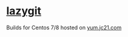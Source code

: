 # [lazygit](https://github.com/jesseduffield/lazygit)

Builds for Centos 7/8 hosted on [yum.jc21.com](https://yum.jc21.com)

